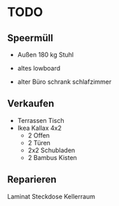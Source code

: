# TODO

## Speermüll

- Außen 180 kg Stuhl

- altes lowboard
- alter Büro schrank schlafzimmer

## Verkaufen

- Terrassen Tisch
- Ikea Kallax 4x2
  - 2 Offen
  - 2 Türen
  - 2x2 Schubladen
  - 2 Bambus Kisten


## Reparieren

Laminat
Steckdose Kellerraum

